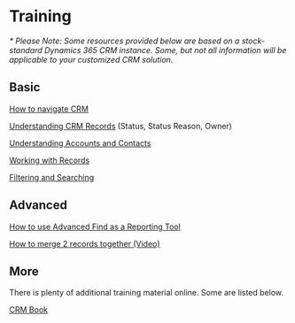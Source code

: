 # Training

*\* Please Note: Some resources provided below are based on a stock-standard Dynamics 365 CRM instance. Some, but not all information will be applicable to your customized CRM solution.*

## Basic

[How to navigate CRM](https://crmbook.powerobjects.com/basics/searching-and-navigation/navigating-crm)

[Understanding CRM Records](https://crmbook.powerobjects.com/basics/searching-and-navigation/understanding-crm-records/) (Status, Status Reason, Owner)

[Understanding Accounts and Contacts](https://crmbook.powerobjects.com/basics/searching-and-navigation/understanding-accounts-and-contacts/)

[Working with Records](https://crmbook.powerobjects.com/basics/searching-and-navigation/working-with-records/)

[Filtering and Searching](https://crmbook.powerobjects.com/basics/searching-and-navigation/searching-crm/)

## Advanced

[How to use Advanced Find as a Reporting Tool](https://crmbook.powerobjects.com/basics/analytics/advanced-find-as-a-reporting-tool/)

[How to merge 2 records together (Video)](https://www.youtube.com/watch?v=Nl9fWCG33Ok)

## More

There is plenty of additional training material online. Some are listed below.

[CRM Book](https://crmbook.powerobjects.com/)
